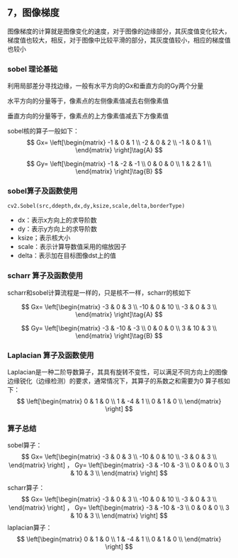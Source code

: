 
## 7，**图像梯度**

图像梯度的计算就是图像变化的速度，对于图像的边缘部分，其灰度值变化较大，梯度值也较大，相反，对于图像中比较平滑的部分，其灰度值较小，相应的梯度值也较小

### **sobel 理论基础**

利用局部差分寻找边缘，一般有水平方向的Gx和垂直方向的Gy两个分量

水平方向的分量等于，像素点的左侧像素值减去右侧像素值

垂直方向的分量等于，像素点的上方像素值减去下方像素值

sobel核的算子一般如下：
$$
Gx=  
\left[\begin{matrix}
   -1 & 0 & 1 \\
   -2 & 0 & 2 \\
   -1 & 0 & 1 \\
  \end{matrix} \right]\tag{A}
$$

$$
Gy=
\left[\begin{matrix}
   -1 & -2 & -1 \\
   0 & 0 & 0 \\
   1 & 2 & 1 \\
  \end{matrix} \right]\tag{B}
$$ 

### **sobel算子及函数使用**

`cv2.Sobel(src,ddepth,dx,dy,ksize,scale,delta,borderType)`
  - dx：表示x方向上的求导阶数
  - dy：表示y方向上的求导阶数
  - ksize；表示核大小
  - scale：表示计算导数值采用的缩放因子
  - delta：表示加在目标图像dst上的值
  
### **scharr 算子及函数使用**

scharr和sobel计算流程是一样的，只是核不一样，scharr的核如下

$$
Gx=  
\left[\begin{matrix}
   -3 & 0 & 3 \\
   -10 & 0 & 10 \\
   -3 & 0 & 3 \\
  \end{matrix} \right]\tag{A}
$$

$$
Gy=
\left[\begin{matrix}
   -3 & -10 & -3 \\
   0 & 0 & 0 \\
   3 & 10 & 3 \\
  \end{matrix} \right]\tag{B}
$$

### **Laplacian 算子及函数使用**

Laplacian是一种二阶导数算子，其具有旋转不变性，可以满足不同方向上的图像边缘锐化（边缘检测）的要求，通常情况下，其算子的系数之和需要为0
算子核如下：
$$
\left[\begin{matrix}
   0 & 1 & 0 \\
   1 & -4 & 1 \\
   0 & 1 & 0 \\
  \end{matrix} \right]
$$


### **算子总结**

sobel算子：
$$
Gx=  
\left[\begin{matrix}
   -3 & 0 & 3 \\
   -10 & 0 & 10 \\
   -3 & 0 & 3 \\
  \end{matrix} \right]
  ，
  Gy=
\left[\begin{matrix}
   -3 & -10 & -3 \\
   0 & 0 & 0 \\
   3 & 10 & 3 \\
  \end{matrix} \right]
$$

scharr算子：
$$
Gx=  
\left[\begin{matrix}
   -3 & 0 & 3 \\
   -10 & 0 & 10 \\
   -3 & 0 & 3 \\
  \end{matrix} \right]
，
Gy=
\left[\begin{matrix}
   -3 & -10 & -3 \\
   0 & 0 & 0 \\
   3 & 10 & 3 \\
  \end{matrix} \right]
$$
laplacian算子：
$$
\left[\begin{matrix}
   0 & 1 & 0 \\
   1 & -4 & 1 \\
   0 & 1 & 0 \\
  \end{matrix} \right]
$$
